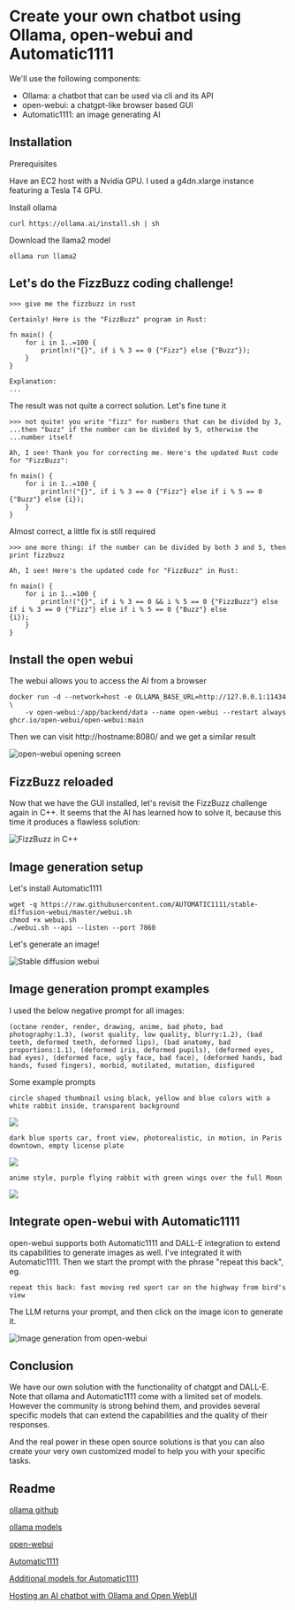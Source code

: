 # Create your own chatbot using Ollama, open-webui and Automatic1111

We'll use the following components:

- Ollama: a chatbot that can be used via cli and its API
- open-webui: a chatgpt-like browser based GUI
- Automatic1111: an image generating AI


## Installation

Prerequisites

Have an EC2 host with a Nvidia GPU. I used a g4dn.xlarge instance
featuring a Tesla T4 GPU.

Install ollama

```
curl https://ollama.ai/install.sh | sh
```

Download the llama2 model

```
ollama run llama2
```

## Let's do the FizzBuzz coding challenge!

```
>>> give me the fizzbuzz in rust
```

```
Certainly! Here is the "FizzBuzz" program in Rust:

fn main() {
    for i in 1..=100 {
        println!("{}", if i % 3 == 0 {"Fizz"} else {"Buzz"});
    }
}

Explanation:
...
```

The result was not quite a correct solution. Let's fine tune it

```
>>> not quite! you write "fizz" for numbers that can be divided by 3,
...then "buzz" if the number can be divided by 5, otherwise the
...number itself
```

```
Ah, I see! Thank you for correcting me. Here's the updated Rust code for "FizzBuzz":

fn main() {
    for i in 1..=100 {
        println!("{}", if i % 3 == 0 {"Fizz"} else if i % 5 == 0 {"Buzz"} else {i});
    }
}
```

Almost correct, a little fix is still required

```
>>> one more thing: if the number can be divided by both 3 and 5, then print fizzbuzz
```

```
Ah, I see! Here's the updated code for "FizzBuzz" in Rust:

fn main() {
    for i in 1..=100 {
        println!("{}", if i % 3 == 0 && i % 5 == 0 {"FizzBuzz"} else if i % 3 == 0 {"Fizz"} else if i % 5 == 0 {"Buzz"} else
{i});
    }
}
```

## Install the open webui

The webui allows you to access the AI from a browser

```
docker run -d --network=host -e OLLAMA_BASE_URL=http://127.0.0.1:11434 \
    -v open-webui:/app/backend/data --name open-webui --restart always ghcr.io/open-webui/open-webui:main
```

Then we can visit http://hostname:8080/ and we get a similar result

![open-webui opening screen](images/open-webui-1.png)

## FizzBuzz reloaded

Now that we have the GUI installed, let's revisit the FizzBuzz challenge again in C++.
It seems that the AI has learned how to solve it, because this time it produces a flawless
solution:

![FizzBuzz in C++](images/fizzbuzz-in-cpp.png)

## Image generation setup

Let's install Automatic1111

```
wget -q https://raw.githubusercontent.com/AUTOMATIC1111/stable-diffusion-webui/master/webui.sh
chmod +x webui.sh
./webui.sh --api --listen --port 7860
```

Let's generate an image!

![Stable diffusion webui](images/stable-diffusion-2.png)

## Image generation prompt examples

I used the below negative prompt for all images:

```
(octane render, render, drawing, anime, bad photo, bad photography:1.3), (worst quality, low quality, blurry:1.2), (bad teeth, deformed teeth, deformed lips), (bad anatomy, bad proportions:1.1), (deformed iris, deformed pupils), (deformed eyes, bad eyes), (deformed face, ugly face, bad face), (deformed hands, bad hands, fused fingers), morbid, mutilated, mutation, disfigured
```

Some example prompts

```
circle shaped thumbnail using black, yellow and blue colors with a white rabbit inside, transparent background
```

![](images/rabbit-badge.png)


```
dark blue sports car, front view, photorealistic, in motion, in Paris downtown, empty license plate
```

![](images/sports-car.png)


```
anime style, purple flying rabbit with green wings over the full Moon
```

![](images/flying-rabbit.png)


## Integrate open-webui with Automatic1111

open-webui supports both Automatic1111 and DALL-E integration to extend its
capabilities to generate images as well. I've integrated it with Automatic1111.
Then we start the prompt with the phrase "repeat this back", eg.

```
repeat this back: fast moving red sport car on the highway from bird's view
```

The LLM returns your prompt, and then click on the image icon to generate it.

![Image generation from open-webui](images/stable-diffusion-3.png)


## Conclusion

We have our own solution with the functionality of chatgpt and DALL-E.
Note that ollama and Automatic1111 come with a limited set of models.
However the community is strong behind them, and provides several specific
models that can extend the capabilities and the quality of their responses.

And the real power in these open source solutions is that you can also create
your very own customized model to help you with your specific tasks.

## Readme

[ollama github](https://github.com/ollama/ollama)

[ollama models](https://ollama.com/library)

[open-webui](https://docs.openwebui.com/)

[Automatic1111](https://github.com/AUTOMATIC1111/stable-diffusion-webui)

[Additional models for Automatic1111](https://civitai.com/models)

[Hosting an AI chatbot with Ollama and Open WebUI](https://community.hetzner.com/tutorials/ai-chatbot-with-ollama-and-open-webui)

